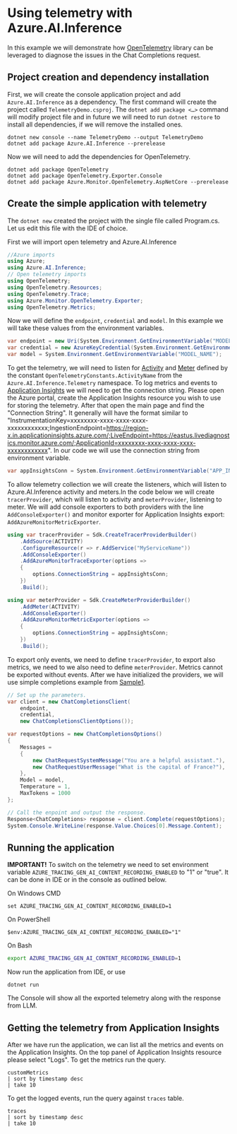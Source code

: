 # Using telemetry with Azure.AI.Inference

In this example we will demonstrate how [OpenTelemetry](https://learn.microsoft.com/dotnet/core/diagnostics/observability-with-otel) library can be leveraged to diagnose the issues in the Chat Completions request.

## Project creation and dependency installation
First, we will create the console application project and add `Azure.AI.Inference` as a dependency. The first command will create the project called `TelemetryDemo.csproj`. The `dotnet add package <…>` command will modify project file and in future we will need to run `dotnet restore` to install all dependencies, if we will remove the installed ones.

```dotnetcli
dotnet new console --name TelemetryDemo --output TelemetryDemo
dotnet add package Azure.AI.Inference --prerelease
```

Now we will need to add the dependencies for OpenTelemetry.

```dotnetcli
dotnet add package OpenTelemetry
dotnet add package OpenTelemetry.Exporter.Console
dotnet add package Azure.Monitor.OpenTelemetry.AspNetCore --prerelease
```

## Create the simple application with telemetry
The `dotnet new` created the project with the single file called Program.cs. Let us edit this file with the IDE of choice.

First we will import open telemetry and Azure.AI.Inference
```c#
//Azure imports
using Azure;
using Azure.AI.Inference;
// Open telemetry imports
using OpenTelemetry;
using OpenTelemetry.Resources;
using OpenTelemetry.Trace;
using Azure.Monitor.OpenTelemetry.Exporter;
using OpenTelemetry.Metrics;
```

Now we will define the `endpoint`, `credential` and `model`. In this example we will take these values from the environment variables.
```c#
var endpoint = new Uri(System.Environment.GetEnvironmentVariable("MODEL_ENDPOINT"));
var credential = new AzureKeyCredential(System.Environment.GetEnvironmentVariable("GITHUB_TOKEN"));
var model = System.Environment.GetEnvironmentVariable("MODEL_NAME");
```

To get the telemetry, we will need to listen for [Activity](https://learn.microsoft.com/dotnet/api/system.diagnostics.activity) and [Meter](https://learn.microsoft.com/dotnet/api/system.diagnostics.metrics.meter)  defined by the constant `OpenTelemetryConstants.ActivityName` from the `Azure.AI.Inference.Telemetry` namespace.
To log metrics and events to [Application Insights](https://learn.microsoft.com/azure/azure-monitor/app/app-insights-overview) we will need to get the connection string. Please open the Azure portal, create the Application Insights resource you wish to use for storing the telemetry. After that open the main page and find the "Connection String". It generally will have the format similar to "InstrumentationKey=xxxxxxxx-xxxx-xxxx-xxxx-xxxxxxxxxxxx;IngestionEndpoint=https://region-x.in.applicationinsights.azure.com/;LiveEndpoint=https://eastus.livediagnostics.monitor.azure.com/;ApplicationId=xxxxxxxx-xxxx-xxxx-xxxx-xxxxxxxxxxxx". In our code we will use the connection string from environment variable.

```c#
var appInsightsConn = System.Environment.GetEnvironmentVariable("APP_INSIGHTS_CONNECTION_STR");
```

To allow telemetry collection we will create the listeners, which will listen to Azure.AI.Inference activity and meters.In the code below we will create `tracerProvider`, which will listen to activity and `meterProvider`, listening to meter. We will add console exporters to both providers with the line `AddConsoleExporter()` and monitor exporter for Application Insights export: `AddAzureMonitorMetricExporter`. 

```c#
using var tracerProvider = Sdk.CreateTracerProviderBuilder()
    .AddSource(ACTIVITY)
    .ConfigureResource(r => r.AddService("MyServiceName"))
    .AddConsoleExporter()
    .AddAzureMonitorTraceExporter(options =>
    {
        options.ConnectionString = appInsightsConn;
    })
    .Build();

using var meterProvider = Sdk.CreateMeterProviderBuilder()
    .AddMeter(ACTIVITY)
    .AddConsoleExporter()
    .AddAzureMonitorMetricExporter(options =>
    {
        options.ConnectionString = appInsightsConn;
    })
    .Build();
```

To export only events, we need to define `tracerProvider`, to export also metrics, we need to we also need to define `meterProvider`. Metrics cannot be exported without events.
After we have initialized the providers, we will use simple completions example from [Sample1](https://github.com/Azure/azure-sdk-for-net/blob/main/sdk/ai/Azure.AI.Inference/samples/Sample1_ChatCompletions.md).
```c#
// Set up the parameters.
var client = new ChatCompletionsClient(
    endpoint,
    credential,
    new ChatCompletionsClientOptions());

var requestOptions = new ChatCompletionsOptions()
{
    Messages =
    {
        new ChatRequestSystemMessage("You are a helpful assistant."),
        new ChatRequestUserMessage("What is the capital of France?"),
    },
    Model = model,
    Temperature = 1,
    MaxTokens = 1000
};

// Call the enpoint and output the response.
Response<ChatCompletions> response = client.Complete(requestOptions);
System.Console.WriteLine(response.Value.Choices[0].Message.Content);
```

## Running the application
**IMPORTANT!** To switch on the telemetry we need to set environment variable `AZURE_TRACING_GEN_AI_CONTENT_RECORDING_ENABLED` to "1" or "true". It can be done in IDE or in the console as outlined below.

On Windows CMD
```
set AZURE_TRACING_GEN_AI_CONTENT_RECORDING_ENABLED=1
```

On PowerShell
```
$env:AZURE_TRACING_GEN_AI_CONTENT_RECORDING_ENABLED="1"
```

On Bash
```bash
export AZURE_TRACING_GEN_AI_CONTENT_RECORDING_ENABLED=1
```

Now run the application from IDE, or use
```dotnetcli
dotnet run
```

The Console will show all the exported telemetry along with the response from LLM.

## Getting the telemetry from Application Insights
After we have run the application, we can list all the metrics and events on the Application Insights. On the top panel of Application Insights resource please select "Logs".
To get the metrics run the query.
```
customMetrics
| sort by timestamp desc 
| take 10
```

To get the logged events, run the query against `traces` table.
```
traces
| sort by timestamp desc 
| take 10
```

